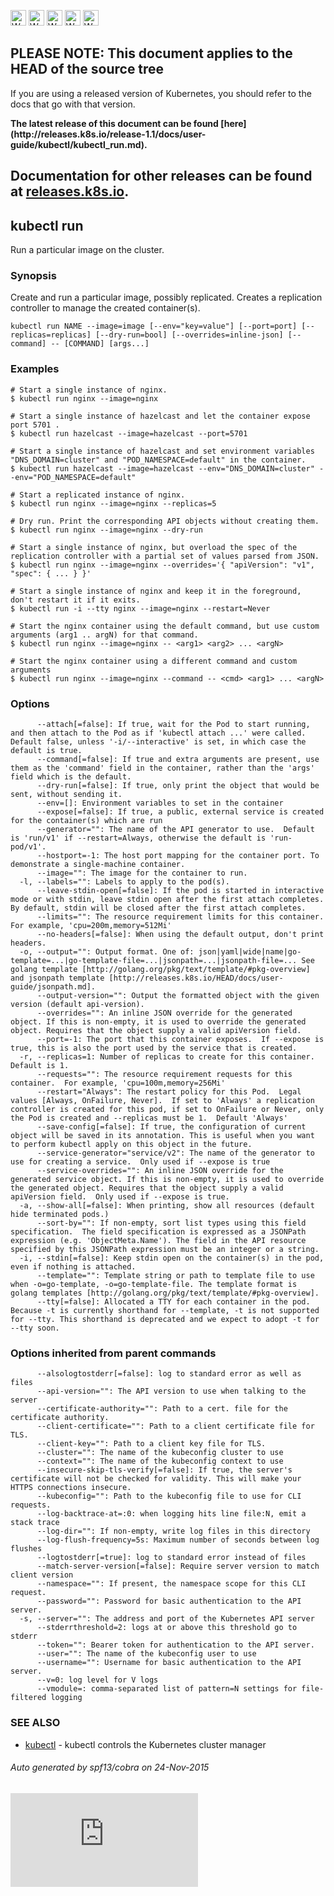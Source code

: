 <!-- BEGIN MUNGE: UNVERSIONED_WARNING -->

<!-- BEGIN STRIP_FOR_RELEASE -->

<img src="http://kubernetes.io/img/warning.png" alt="WARNING"
     width="25" height="25">
<img src="http://kubernetes.io/img/warning.png" alt="WARNING"
     width="25" height="25">
<img src="http://kubernetes.io/img/warning.png" alt="WARNING"
     width="25" height="25">
<img src="http://kubernetes.io/img/warning.png" alt="WARNING"
     width="25" height="25">
<img src="http://kubernetes.io/img/warning.png" alt="WARNING"
     width="25" height="25">

<h2>PLEASE NOTE: This document applies to the HEAD of the source tree</h2>

If you are using a released version of Kubernetes, you should
refer to the docs that go with that version.

<strong>
The latest release of this document can be found
[here](http://releases.k8s.io/release-1.1/docs/user-guide/kubectl/kubectl_run.md).

Documentation for other releases can be found at
[releases.k8s.io](http://releases.k8s.io).
</strong>
--

<!-- END STRIP_FOR_RELEASE -->

<!-- END MUNGE: UNVERSIONED_WARNING -->

## kubectl run

Run a particular image on the cluster.

### Synopsis


Create and run a particular image, possibly replicated.
Creates a replication controller to manage the created container(s).

```
kubectl run NAME --image=image [--env="key=value"] [--port=port] [--replicas=replicas] [--dry-run=bool] [--overrides=inline-json] [--command] -- [COMMAND] [args...]
```

### Examples

```
# Start a single instance of nginx.
$ kubectl run nginx --image=nginx

# Start a single instance of hazelcast and let the container expose port 5701 .
$ kubectl run hazelcast --image=hazelcast --port=5701

# Start a single instance of hazelcast and set environment variables "DNS_DOMAIN=cluster" and "POD_NAMESPACE=default" in the container.
$ kubectl run hazelcast --image=hazelcast --env="DNS_DOMAIN=cluster" --env="POD_NAMESPACE=default"

# Start a replicated instance of nginx.
$ kubectl run nginx --image=nginx --replicas=5

# Dry run. Print the corresponding API objects without creating them.
$ kubectl run nginx --image=nginx --dry-run

# Start a single instance of nginx, but overload the spec of the replication controller with a partial set of values parsed from JSON.
$ kubectl run nginx --image=nginx --overrides='{ "apiVersion": "v1", "spec": { ... } }'

# Start a single instance of nginx and keep it in the foreground, don't restart it if it exits.
$ kubectl run -i --tty nginx --image=nginx --restart=Never

# Start the nginx container using the default command, but use custom arguments (arg1 .. argN) for that command.
$ kubectl run nginx --image=nginx -- <arg1> <arg2> ... <argN>

# Start the nginx container using a different command and custom arguments
$ kubectl run nginx --image=nginx --command -- <cmd> <arg1> ... <argN>
```

### Options

```
      --attach[=false]: If true, wait for the Pod to start running, and then attach to the Pod as if 'kubectl attach ...' were called.  Default false, unless '-i/--interactive' is set, in which case the default is true.
      --command[=false]: If true and extra arguments are present, use them as the 'command' field in the container, rather than the 'args' field which is the default.
      --dry-run[=false]: If true, only print the object that would be sent, without sending it.
      --env=[]: Environment variables to set in the container
      --expose[=false]: If true, a public, external service is created for the container(s) which are run
      --generator="": The name of the API generator to use.  Default is 'run/v1' if --restart=Always, otherwise the default is 'run-pod/v1'.
      --hostport=-1: The host port mapping for the container port. To demonstrate a single-machine container.
      --image="": The image for the container to run.
  -l, --labels="": Labels to apply to the pod(s).
      --leave-stdin-open[=false]: If the pod is started in interactive mode or with stdin, leave stdin open after the first attach completes. By default, stdin will be closed after the first attach completes.
      --limits="": The resource requirement limits for this container.  For example, 'cpu=200m,memory=512Mi'
      --no-headers[=false]: When using the default output, don't print headers.
  -o, --output="": Output format. One of: json|yaml|wide|name|go-template=...|go-template-file=...|jsonpath=...|jsonpath-file=... See golang template [http://golang.org/pkg/text/template/#pkg-overview] and jsonpath template [http://releases.k8s.io/HEAD/docs/user-guide/jsonpath.md].
      --output-version="": Output the formatted object with the given version (default api-version).
      --overrides="": An inline JSON override for the generated object. If this is non-empty, it is used to override the generated object. Requires that the object supply a valid apiVersion field.
      --port=-1: The port that this container exposes.  If --expose is true, this is also the port used by the service that is created.
  -r, --replicas=1: Number of replicas to create for this container. Default is 1.
      --requests="": The resource requirement requests for this container.  For example, 'cpu=100m,memory=256Mi'
      --restart="Always": The restart policy for this Pod.  Legal values [Always, OnFailure, Never].  If set to 'Always' a replication controller is created for this pod, if set to OnFailure or Never, only the Pod is created and --replicas must be 1.  Default 'Always'
      --save-config[=false]: If true, the configuration of current object will be saved in its annotation. This is useful when you want to perform kubectl apply on this object in the future.
      --service-generator="service/v2": The name of the generator to use for creating a service.  Only used if --expose is true
      --service-overrides="": An inline JSON override for the generated service object. If this is non-empty, it is used to override the generated object. Requires that the object supply a valid apiVersion field.  Only used if --expose is true.
  -a, --show-all[=false]: When printing, show all resources (default hide terminated pods.)
      --sort-by="": If non-empty, sort list types using this field specification.  The field specification is expressed as a JSONPath expression (e.g. 'ObjectMeta.Name'). The field in the API resource specified by this JSONPath expression must be an integer or a string.
  -i, --stdin[=false]: Keep stdin open on the container(s) in the pod, even if nothing is attached.
      --template="": Template string or path to template file to use when -o=go-template, -o=go-template-file. The template format is golang templates [http://golang.org/pkg/text/template/#pkg-overview].
      --tty[=false]: Allocated a TTY for each container in the pod.  Because -t is currently shorthand for --template, -t is not supported for --tty. This shorthand is deprecated and we expect to adopt -t for --tty soon.
```

### Options inherited from parent commands

```
      --alsologtostderr[=false]: log to standard error as well as files
      --api-version="": The API version to use when talking to the server
      --certificate-authority="": Path to a cert. file for the certificate authority.
      --client-certificate="": Path to a client certificate file for TLS.
      --client-key="": Path to a client key file for TLS.
      --cluster="": The name of the kubeconfig cluster to use
      --context="": The name of the kubeconfig context to use
      --insecure-skip-tls-verify[=false]: If true, the server's certificate will not be checked for validity. This will make your HTTPS connections insecure.
      --kubeconfig="": Path to the kubeconfig file to use for CLI requests.
      --log-backtrace-at=:0: when logging hits line file:N, emit a stack trace
      --log-dir="": If non-empty, write log files in this directory
      --log-flush-frequency=5s: Maximum number of seconds between log flushes
      --logtostderr[=true]: log to standard error instead of files
      --match-server-version[=false]: Require server version to match client version
      --namespace="": If present, the namespace scope for this CLI request.
      --password="": Password for basic authentication to the API server.
  -s, --server="": The address and port of the Kubernetes API server
      --stderrthreshold=2: logs at or above this threshold go to stderr
      --token="": Bearer token for authentication to the API server.
      --user="": The name of the kubeconfig user to use
      --username="": Username for basic authentication to the API server.
      --v=0: log level for V logs
      --vmodule=: comma-separated list of pattern=N settings for file-filtered logging
```

### SEE ALSO

* [kubectl](kubectl.md)	 - kubectl controls the Kubernetes cluster manager

###### Auto generated by spf13/cobra on 24-Nov-2015

<!-- BEGIN MUNGE: GENERATED_ANALYTICS -->
[![Analytics](https://kubernetes-site.appspot.com/UA-36037335-10/GitHub/docs/user-guide/kubectl/kubectl_run.md?pixel)]()
<!-- END MUNGE: GENERATED_ANALYTICS -->

